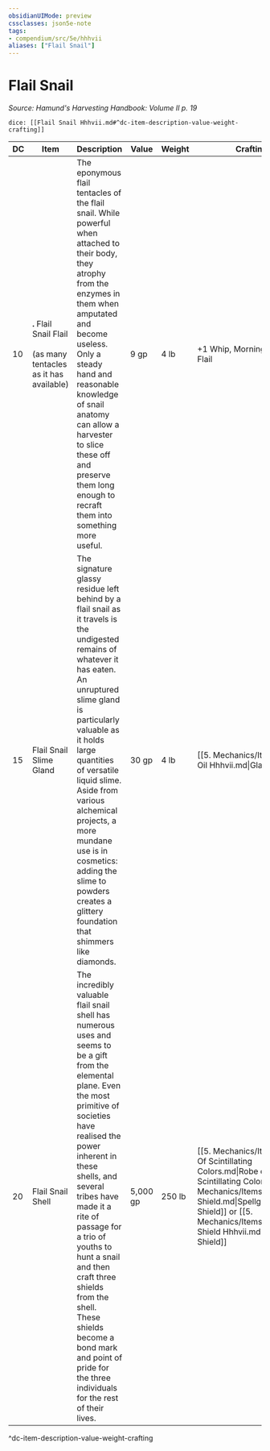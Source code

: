 ```yaml
---
obsidianUIMode: preview
cssclasses: json5e-note
tags:
- compendium/src/5e/hhhvii
aliases: ["Flail Snail"]
---
```

# Flail Snail
*Source: Hamund's Harvesting Handbook: Volume II p. 19* 

`dice: [[Flail Snail Hhhvii.md#^dc-item-description-value-weight-crafting]]`

| DC | Item | Description | Value | Weight | Crafting |
|----|------|-------------|-------|--------|----------|
| 10 | **.** Flail Snail Flail<br /><br />(as many tentacles as it has available) | The eponymous flail tentacles of the flail snail. While powerful when attached to their body, they atrophy from the enzymes in them when amputated and become useless. Only a steady hand and reasonable knowledge of snail anatomy can allow a harvester to slice these off and preserve them long enough to recraft them into something more useful. | 9 gp | 4 lb | +1 Whip, Morningstar, or Flail |
| 15 | Flail Snail Slime Gland | The signature glassy residue left behind by a flail snail as it travels is the undigested remains of whatever it has eaten. An unruptured slime gland is particularly valuable as it holds large quantities of versatile liquid slime. Aside from various alchemical projects, a more mundane use is in cosmetics: adding the slime to powders creates a glittery foundation that shimmers like diamonds. | 30 gp | 4 lb | [[5. Mechanics/Items/Glass Oil Hhhvii.md\|Glass Oil]] |
| 20 | Flail Snail Shell | The incredibly valuable flail snail shell has numerous uses and seems to be a gift from the elemental plane. Even the most primitive of societies have realised the power inherent in these shells, and several tribes have made it a rite of passage for a trio of youths to hunt a snail and then craft three shields from the shell. These shields become a bond mark and point of pride for the three individuals for the rest of their lives. | 5,000 gp | 250 lb | [[5. Mechanics/Items/Robe Of Scintillating Colors.md\|Robe of Scintillating Colors]], [[5. Mechanics/Items/Spellguard Shield.md\|Spellguard Shield]] or [[5. Mechanics/Items/Antimagic Shield Hhhvii.md\|Antimagic Shield]] |
^dc-item-description-value-weight-crafting